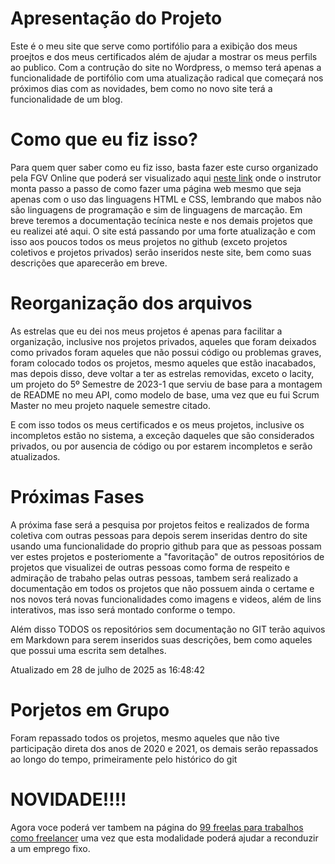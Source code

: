 # Apresentação do Projeto
Este é o meu site que serve como portifólio para a exibição dos meus proejtos e dos meus certificados além de ajudar a mostrar os meus perfils ao publico.
Com a contrução do site no Wordpress, o memso terá apenas a funcionalidade de portifólio com uma atualização radical que começará nos próximos dias com as novidades, bem como no novo site terá a funcionalidade de um blog.

# Como que eu fiz isso?
Para quem quer saber como eu fiz isso, basta fazer este curso organizado pela FGV Online que poderá ser visualizado aqui <a href="https://educacao-executiva.fgv.br/cursos/online/curta-media-duracao-online/desenvolvimento-de-sistemas-web-css-e-html"> neste link</a> onde o instrutor monta passo a passo de como fazer uma página web mesmo que seja apenas com o uso das linguagens HTML e CSS, lembrando que mabos não são linguagens de programação e sim de linguagens de marcação.
Em breve teremos a documentação tecínica neste e nos demais projetos que eu realizei até aqui.
O site está passando por uma forte atualização e com isso aos poucos todos os meus projetos no github (exceto projetos coletivos e projetos privados) serão inseridos neste site, bem como suas descrições que aparecerão em breve.

# Reorganização dos arquivos
As estrelas que eu dei nos meus projetos é apenas para facilitar a organização, inclusive nos projetos privados, aqueles que foram deixados como privados foram aqueles que não possui código ou problemas graves, foram colocado todos os projetos, mesmo aqueles que estão inacabados, mas depois disso, deve voltar a ter as estrelas removidas, exceto o Iacity, um projeto do 5º Semestre de 2023-1 que serviu de base para a montagem de README no meu API, como modelo de base, uma vez que eu fui Scrum Master no meu projeto naquele semestre citado.

E com isso todos os meus certificados e os meus projetos, inclusive os incompletos estão no sistema, a exceção daqueles que são considerados privados, ou por ausencia de código ou por estarem incompletos e serão atualizados.

# Próximas Fases
A próxima fase será a pesquisa por projetos feitos e realizados de forma coletiva com outras pessoas para depois serem inseridas dentro do site usando uma funcionalidade do proprio github para que as pessoas possam ver estes projetos e posteriomente a "favoritação" de outros repositórios de projetos que visualizei de outras pessoas como forma de respeito e admiração de trabaho pelas outras pessoas, tambem será realizado a documentação em todos os projetos que não possuem ainda o certame e nos novos terá novas funcionalidades como imagens e videos, além de lins interativos, mas isso será montado conforme o tempo.

Além disso TODOS os repositórios sem documentação no GIT terão aquivos em Markdown para serem inseridos suas descrições, bem como aqueles que possui uma escrita sem detalhes.

Atualizado em 28 de julho de 2025 as 16:48:42

# Porjetos em Grupo
Foram repassado todos os projetos, mesmo aqueles que não tive participação direta dos anos de 2020 e 2021, os demais serão repassados ao longo do tempo, primeiramente pelo histórico do git

# NOVIDADE!!!!
Agora voce poderá ver tambem na página do <a href="https://www.99freelas.com.br/user/Pedro-reginaldo-tome-silva-silva">99 freelas para trabalhos como freelancer</a> uma vez que esta modalidade poderá ajudar a reconduzir a um emprego fixo.
